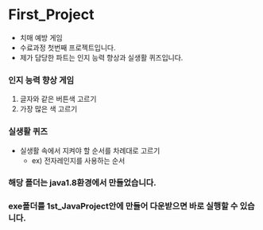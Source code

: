 # First_Project
- 치매 예방 게임
- 수료과정 첫번째 프로젝트입니다.
- 제가 담당한 파트는 인지 능력 향상과 실생활 퀴즈입니다.
### 인지 능력 향상 게임
1. 글자와 같은 버튼색 고르기
2. 가장 많은 색 고르기

### 실생활 퀴즈
- 실생활 속에서 지켜야 할 순서를 차례대로 고르기
  - ex) 전자레인지를 사용하는 순서

### 해당 폴더는 java1.8환경에서 만들었습니다.
### exe폴더를 1st_JavaProject안에 만들어 다운받으면 바로 실행할 수 있습니다.


